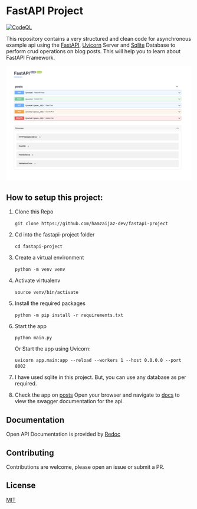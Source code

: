 # FastAPI Project

[![CodeQL](https://github.com/hamzaijaz-dev/fastapi-project/actions/workflows/codeql.yml/badge.svg)](https://github.com/KenMwaura1/Fast-Api-example/actions/workflows/codeql.yml)

This repository contains a very structured and clean code for asynchronous example api using the [FastAPI](https://fastapi.tiangolo.com/), [Uvicorn](https://www.uvicorn.org/) Server and [Sqlite](https://www.sqlite.org/index.html) Database to perform crud operations on blog posts. This will help you to learn about FastAPI Framework.

![Fast-api](images/fastapi-screenshot.png)


## How to setup this project:

1. Clone this Repo

   `git clone https://github.com/hamzaijaz-dev/fastapi-project`
2. Cd into the fastapi-project folder

   `cd fastapi-project`
3. Create a virtual environment

   `python -m venv venv`
4. Activate virtualenv

   `source venv/bin/activate`

5. Install the required packages

   `python -m pip install -r requirements.txt`
6. Start the app

   ```shell
   python main.py
   ```

   Or Start the app using Uvicorn:

   ```shell
   uvicorn app.main:app --reload --workers 1 --host 0.0.0.0 --port 8002
   ```

7. I have used sqlite in this project. But, you can use any database as per required. 

8. Check the app on [posts](http://localhost:8000/posts)
Open your browser and navigate to [docs](http://localhost:8000/docs) to view the swagger documentation for the api.

## Documentation

Open API Documentation is provided by [Redoc](http://localhost:8000/redoc)

## Contributing

Contributions are welcome, please open an issue or submit a PR.

## License

[MIT](https://choosealicense.com/licenses/mit/)